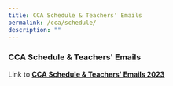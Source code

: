 ```yaml
---
title: CCA Schedule & Teachers' Emails
permalink: /cca/schedule/
description: ""
---
```

### CCA Schedule & Teachers' Emails ###

Link to **[CCA Schedule & Teachers' Emails 2023](/files/cca%20schedule%202023.pdf)**